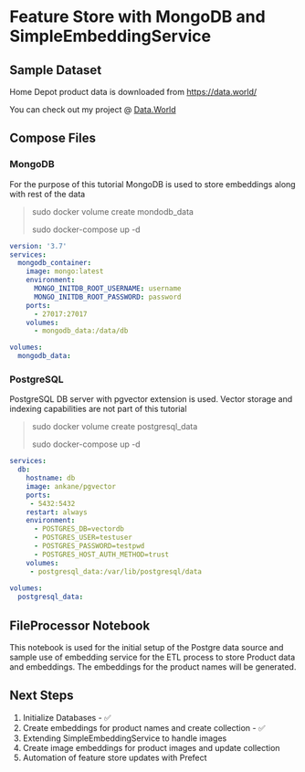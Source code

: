 # Feature Store with MongoDB and SimpleEmbeddingService

## Sample Dataset
Home Depot product data is downloaded from <https://data.world/>

You can check out my project @ [Data.World](https://data.world/mehmetcagri/educationmaterials)
## Compose Files
### MongoDB
For the purpose of this tutorial MongoDB is used to store embeddings along with rest of the data
> sudo docker volume create mondodb_data
> 
> sudo docker-compose up -d
```yaml
version: '3.7'
services:
  mongodb_container:
    image: mongo:latest
    environment:
      MONGO_INITDB_ROOT_USERNAME: username
      MONGO_INITDB_ROOT_PASSWORD: password
    ports:
      - 27017:27017
    volumes:
      - mongodb_data:/data/db

volumes:
  mongodb_data:
```
### PostgreSQL
PostgreSQL DB server with pgvector extension is used. Vector storage and indexing capabilities are not part of this tutorial
> sudo docker volume create postgresql_data
> 
> sudo docker-compose up -d

```yaml
services:
  db:
    hostname: db
    image: ankane/pgvector
    ports:
     - 5432:5432
    restart: always
    environment:
      - POSTGRES_DB=vectordb
      - POSTGRES_USER=testuser
      - POSTGRES_PASSWORD=testpwd
      - POSTGRES_HOST_AUTH_METHOD=trust
    volumes:
     - postgresql_data:/var/lib/postgresql/data
     
volumes:
  postgresql_data:
```
## FileProcessor Notebook
This notebook is used for the initial setup of the Postgre data source and sample use of embedding service for the ETL process to store Product data and embeddings. The embeddings for the product names will be generated.

## Next Steps
<ol>
  <li>Initialize Databases -  ✅</li>
  <li>Create embeddings for product names and create collection - ✅</li>
  <li>Extending SimpleEmbeddingService to handle images</li>
  <li>Create image embeddings for product images and update collection</li>
  <li>Automation of feature store updates with Prefect</li>
</ol>

